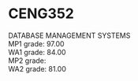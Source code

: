 # CENG352
DATABASE MANAGEMENT SYSTEMS<br/>
MP1 grade: 97.00<br/>
WA1 grade: 84.00<br/>
MP2 grade: <br/>
WA2 grade: 81.00<br/>
